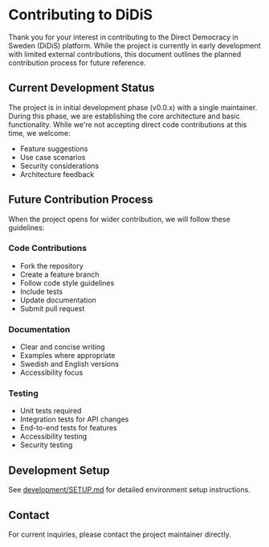 # Contributing to DiDiS

Thank you for your interest in contributing to the Direct Democracy in Sweden (DiDiS) platform. While the project is currently in early development with limited external contributions, this document outlines the planned contribution process for future reference.

## Current Development Status

The project is in initial development phase (v0.0.x) with a single maintainer. During this phase, we are establishing the core architecture and basic functionality. While we're not accepting direct code contributions at this time, we welcome:

- Feature suggestions
- Use case scenarios
- Security considerations
- Architecture feedback

## Future Contribution Process

When the project opens for wider contribution, we will follow these guidelines:

### Code Contributions
- Fork the repository
- Create a feature branch
- Follow code style guidelines
- Include tests
- Update documentation
- Submit pull request

### Documentation
- Clear and concise writing
- Examples where appropriate
- Swedish and English versions
- Accessibility focus

### Testing
- Unit tests required
- Integration tests for API changes
- End-to-end tests for features
- Accessibility testing
- Security testing

## Development Setup

See [development/SETUP.md](docs/development/SETUP.md) for detailed environment setup instructions.

## Contact

For current inquiries, please contact the project maintainer directly.
